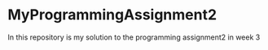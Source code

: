 # MyProgrammingAssignment2
In this repository is my solution to the programming assignment2 in week 3
